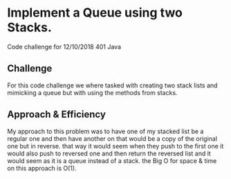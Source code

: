 # Implement a Queue using two Stacks.
Code challenge for 12/10/2018 401 Java
## Challenge
For this code challenge we where tasked with creating two stack lists and mimicking a queue but with using the methods
from stacks.
## Approach & Efficiency
My approach to this problem was to have one of my stacked list be a regular one and then have another on that would be a
copy of the original one but in reverse. that way it would seem when they push to the first one it would also push to
reversed one and then return the reversed list and it would seem as it is a queue instead of a stack. the Big O for
space & time on this approach is O(1).
